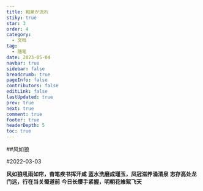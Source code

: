 ```yaml
---
title: 和泉が流れ
stiky: true
star: 3
order: 4
category:
  - 文档
tag:
  - 随笔
date: 2023-05-04
navbar: true
sidebar: false
breadcrumb: true
pageInfo: false
contributors: false
editLink: false
lastUpdated: true
prev: true
next: true
comment: true
footer: true
headerDepth: 5
toc: true
---
```



##风如狼

#2022-03-03

**风如狼吼雨如帘，奋笔疾书挥汗咸**
**蓝水洗磨成瑾玉，凤冠滋养涌清泉**
**志存高处龙门远，行在当关蜀道前**
**今日长缨手紧握，明朝花飨絮飞天**
